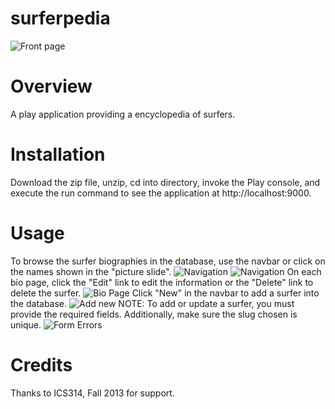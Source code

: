 surferpedia
===========
![Front page](https://raw.github.com/evashek/surferpedia/dynamic/doc/frontpage.png)

Overview
===========
A play application providing a encyclopedia of surfers.

Installation
===========
Download the zip file, unzip, cd into directory, invoke the Play console, and execute the run command to see the application at http://localhost:9000.

Usage 
===========
To browse the surfer biographies in the database, use the navbar or click on the names shown in the "picture slide". 
![Navigation](https://raw.github.com/evashek/surferpedia/dynamic/doc/navbar.png) ![Navigation](https://raw.github.com/evashek/surferpedia/dynamic/doc/carlink.png)
On each bio page, click the "Edit" link to edit the information or the "Delete" link to delete the surfer.
![Bio Page](https://raw.github.com/evashek/surferpedia/dynamic/doc/biopage.png)
Click "New" in the navbar to add a surfer into the database.
![Add new](https://raw.github.com/evashek/surferpedia/dynamic/doc/newform.png)
NOTE: To add or update a surfer, you must provide the required fields.  Additionally, make sure the slug chosen is unique.
![Form Errors](https://raw.github.com/evashek/surferpedia/dynamic/doc/badform.png)

Credits
===========
Thanks to ICS314, Fall 2013 for support.
